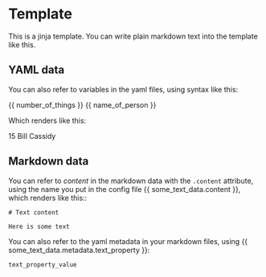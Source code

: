 # Template

This is a jinja template. You can write plain markdown text into the template like this.

## YAML data

You can also refer to variables in the yaml files, using syntax like this:


{{ number_of_things }} 
{{ name_of_person }}


Which renders like this:

15 
Bill Cassidy

## Markdown data

You can refer to *content* in the markdown data with the `.content` attribute, using the name you put in the config file {{ some_text_data.content }}, which renders like this::

```
# Text content

Here is some text
```


You can also refer to the yaml metadata in your markdown files, using {{ some_text_data.metadata.text_property }}:

```
text_property_value
```
